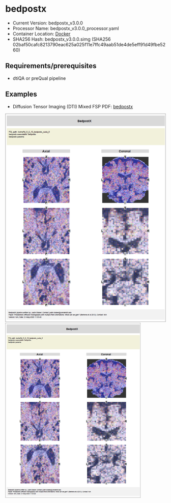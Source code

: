 # bedpostx

- Current Version: bedpostx_v3.0.0
- Processor Name: bedpostx_v3.0.0_processor.yaml
- Container Location: [Docker](https://hub.docker.com/r/justinblaber/bedpostx/tags/)
- SHA256 Hash: bedpostx_v3.0.0.simg (SHA256 02baf50cafc8213790eac625a025f11e7ffc49aab51de4de5eff91d49fbe5260)


## Requirements/prerequisites


- dtiQA or preQual pipeline

## Examples

- Diffusion Tensor Imaging (DTI) Mixed FSP PDF: [bedpostx](pdfs/bedpostx.pdf)

<img src="images/bedpostx.png">

<img src="images/bedpostx.png" width="425" height="550">
